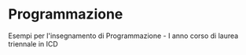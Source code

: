 # Programmazione
Esempi per l'insegnamento di Programmazione - I anno corso di laurea triennale in ICD
